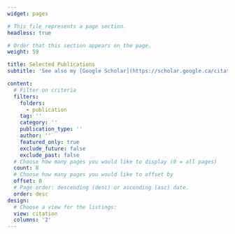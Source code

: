 ```yaml
---
widget: pages

# This file represents a page section.
headless: true

# Order that this section appears on the page.
weight: 59

title: Selected Publications
subtitle: 'See also my [Google Scholar](https://scholar.google.ca/citations?user=p9-yqaMAAAAJ&hl=en).'

content:
  # Filter on criteria
  filters:
    folders:
      - publication
    tag: ''
    category: ''
    publication_type: ''
    author: ''
    featured_only: true
    exclude_future: false
    exclude_past: false
  # Choose how many pages you would like to display (0 = all pages)
  count: 8
  # Choose how many pages you would like to offset by
  offset: 0
  # Page order: descending (desc) or ascending (asc) date.
  order: desc
design:
  # Choose a view for the listings:
  view: citation
  columns: '2'
---
```

